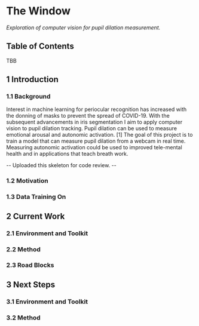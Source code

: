 # The Window

*Exploration of computer vision for pupil dilation measurement.*

## Table of Contents

TBB

## 1 Introduction

### 1.1 Background

Interest in machine learning for periocular recognition has increased with the donning of masks to prevent the spread of COVID-19. With the subsequent advancements in iris segmentation I aim to apply computer vision to pupil dilation tracking. Pupil dilation can be used to measure emotional arousal and autonomic activation. [1] The goal of this project is to train a model that can measure pupil dilation from a webcam in real time. Measuring autonomic activation could be used to improved tele-mental health and in applications that teach breath work.

-- Uploaded this skeleton for code review. --

### 1.2 Motivation

### 1.3 Data Training On

## 2 Current Work

### 2.1 Environment and Toolkit

### 2.2 Method

### 2.3 Road Blocks

## 3 Next Steps

### 3.1 Environment and Toolkit

### 3.2 Method